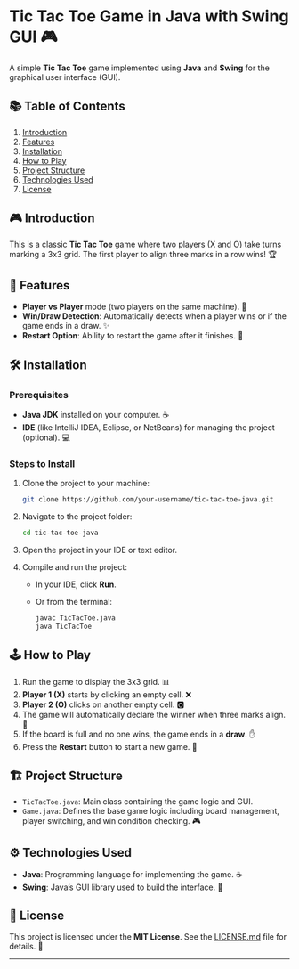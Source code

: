 # Tic Tac Toe Game in Java with Swing GUI 🎮

A simple **Tic Tac Toe** game implemented using **Java** and **Swing** for the graphical user interface (GUI).

## 📚 Table of Contents

1. [Introduction](#introduction)
2. [Features](#features)
3. [Installation](#installation)
4. [How to Play](#how-to-play)
5. [Project Structure](#project-structure)
6. [Technologies Used](#technologies-used)
7. [License](#license)

## 🎮 Introduction

This is a classic **Tic Tac Toe** game where two players (X and O) take turns marking a 3x3 grid. The first player to align three marks in a row wins! 🏆

## 🌟 Features

- **Player vs Player** mode (two players on the same machine). 👥
- **Win/Draw Detection**: Automatically detects when a player wins or if the game ends in a draw. ✨
- **Restart Option**: Ability to restart the game after it finishes. 🔄

## 🛠️ Installation

### Prerequisites

- **Java JDK** installed on your computer. ☕
- **IDE** (like IntelliJ IDEA, Eclipse, or NetBeans) for managing the project (optional). 💻

### Steps to Install

1. Clone the project to your machine:

   ```bash
   git clone https://github.com/your-username/tic-tac-toe-java.git
   ```

2. Navigate to the project folder:

   ```bash
   cd tic-tac-toe-java
   ```

3. Open the project in your IDE or text editor.

4. Compile and run the project:

   - In your IDE, click **Run**.
   - Or from the terminal:

     ```bash
     javac TicTacToe.java
     java TicTacToe
     ```

## 🕹️ How to Play

1. Run the game to display the 3x3 grid. 📊
2. **Player 1 (X)** starts by clicking an empty cell. ❌
3. **Player 2 (O)** clicks on another empty cell. 🅾️
4. The game will automatically declare the winner when three marks align. 🎉
5. If the board is full and no one wins, the game ends in a **draw**. ✋
6. Press the **Restart** button to start a new game. 🔁

## 🏗️ Project Structure

- `TicTacToe.java`: Main class containing the game logic and GUI.
- `Game.java`: Defines the base game logic including board management, player switching, and win condition checking. 🎮

## ⚙️ Technologies Used

- **Java**: Programming language for implementing the game. ☕
- **Swing**: Java’s GUI library used to build the interface. 🎨

## 📝 License

This project is licensed under the **MIT License**. See the [LICENSE.md](LICENSE.md) file for details. 📄

---
